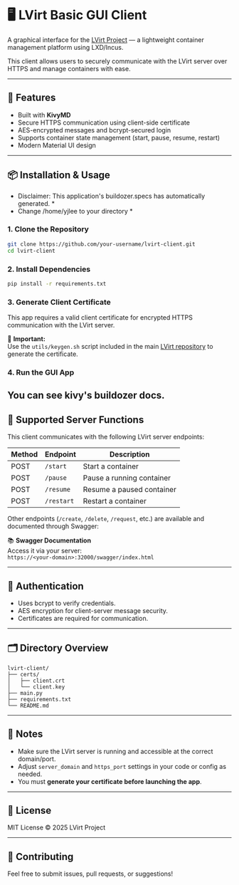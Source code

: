 
# 🖥️ LVirt Basic GUI Client

A graphical interface for the [LVirt Project](https://github.com/your-username/linuxVirtualization) — a lightweight container management platform using LXD/Incus.

This client allows users to securely communicate with the LVirt server over HTTPS and manage containers with ease.

---

## 🚀 Features

- Built with **KivyMD**
- Secure HTTPS communication using client-side certificate
- AES-encrypted messages and bcrypt-secured login
- Supports container state management (start, pause, resume, restart)
- Modern Material UI design

---

## 📦 Installation & Usage

* Disclaimer: This application's buildozer.specs has automatically generated. *
* Change /home/yjlee to your directory *

### 1. Clone the Repository

```bash
git clone https://github.com/your-username/lvirt-client.git
cd lvirt-client
```

### 2. Install Dependencies

```bash
pip install -r requirements.txt
```

### 3. Generate Client Certificate

This app requires a valid client certificate for encrypted HTTPS communication with the LVirt server.

🔐 **Important:**  
Use the `utils/keygen.sh` script included in the main [LVirt repository](https://github.com/your-username/linuxVirtualization) to generate the certificate.


### 4. Run the GUI App

You can see kivy's buildozer docs.
---

## 🔧 Supported Server Functions

This client communicates with the following LVirt server endpoints:

| Method | Endpoint     | Description               |
|--------|--------------|---------------------------|
| POST   | `/start`     | Start a container         |
| POST   | `/pause`     | Pause a running container |
| POST   | `/resume`    | Resume a paused container |
| POST   | `/restart`   | Restart a container       |

Other endpoints (`/create`, `/delete`, `/request`, etc.) are available and documented through Swagger:

📚 **Swagger Documentation**  
Access it via your server:  
`https://<your-domain>:32000/swagger/index.html`

---

## 🔐 Authentication

- Uses bcrypt to verify credentials.
- AES encryption for client-server message security.
- Certificates are required for communication.

---

## 🗂 Directory Overview

```text
lvirt-client/
├── certs/
│   ├── client.crt
│   └── client.key
├── main.py
├── requirements.txt
└── README.md
```

---

## 📝 Notes

- Make sure the LVirt server is running and accessible at the correct domain/port.
- Adjust `server_domain` and `https_port` settings in your code or config as needed.
- You must **generate your certificate before launching the app**.

---

## 📄 License

MIT License © 2025 LVirt Project

---

## 🙌 Contributing

Feel free to submit issues, pull requests, or suggestions!

